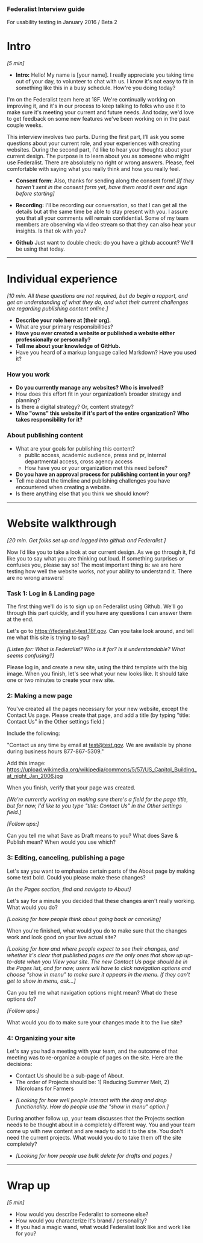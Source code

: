 ### Federalist Interview guide  
For usability testing in January 2016 / Beta 2  

# Intro

*[5 min]*

* **Intro:** Hello! My name is [your name]. I really appreciate you taking time out of your day, to volunteer to chat with us. I know it's not easy to fit in something like this in a busy schedule. How're you doing today?

I'm on the Federalist team here at 18F. We're continually working on improving it, and it's in our process to keep talking to folks who use it to make sure it's meeting your current and future needs. And today, we'd love to get feedback on some new features we've been working on in the past couple weeks.

This interview involves two parts. During the first part, I’ll ask you some questions about your current role, and your experiences with creating websites. During the second part, I'd like to hear your thoughts about your current design. The purpose is to learn about you as someone who might use Federalist. There are absolutely no right or wrong answers. Please, feel comfortable with saying what you really think and how you really feel.

* **Consent form**: Also, thanks for sending along the consent form! *[If they haven't sent in the consent form yet, have them read it over and sign before starting]*

* **Recording:** I'll be recording our conversation, so that I can get all the details but at the same time be able to stay present with you. I assure you that all your comments will remain confidential. Some of my team members are observing via video stream so that they can also hear your insights. Is that ok with you?

* **Github** Just want to double check: do you have a github account? We'll be using that today.

---

# Individual experience

*[10 min. All these questions are not required, but do begin a rapport, and get an understanding of what they do, and what their current challenges are regarding publishing content online.]*

* **Describe your role here at [their org].**  
* What are your primary responsibilities?
* **Have you ever created a website or published a website either professionally or personally?**
* **Tell me about your knowledge of GitHub.**
* Have you heard of a markup language called Markdown? Have you used it?

### How you work

* **Do you currently manage any websites? Who is involved?**
* How does this effort fit in your organization’s broader strategy and planning?
* Is there a digital strategy? Or, content strategy?
* **Who "owns" this website if it's part of the entire organization? Who takes responsibility for it?**

### About publishing content

* What are your goals for publishing this content?
  * public access, academic audience, press and pr, internal departmental access, cross agency access
  * How have you or your organization met this need before?
* **Do you have an approval process for publishing content in your org?**
* Tell me about the timeline and publishing challenges you have encountered when creating a website.
* Is there anything else that you think we should know?


---


# Website walkthrough

*[20 min. Get folks set up and logged into github and Federalist.]*

Now I’d like you to take a look at our current design. As we go through it, I'd like you to say what you are thinking out loud. If something surprises or confuses you, please say so! The most important thing is: we are here testing how well the website works, *not* your ability to understand it. There are no wrong answers!

### Task 1: Log in & Landing page

The first thing we'll do is to sign up on Federalist using Github. We'll go through this part quickly, and if you have any questions I can answer them at the end.

Let's go to https://federalist-test.18f.gov. Can you take look around, and tell me what this site is trying to say?

*[Listen for: What is Federalist?  Who is it for?  Is it understandable? What seems confusing?]*

Please log in, and create a new site, using the third template with the big image. When you finish, let's see what your new looks like. It should take one or two minutes to create your new site.


### 2: Making a new page

You've created all the pages necessary for your new website, except the Contact Us page. Please create that page, and add a title (by typing "title: Contact Us" in the Other settings field.)

Include the following:

"Contact us any time by  email at test@test.gov.
We are available by phone during business hours 877-867-5309."

Add this image: https://upload.wikimedia.org/wikipedia/commons/5/57/US_Capitol_Building_at_night_Jan_2006.jpg

When you finish, verify that your page was created.

*[We're currently working on making sure there's a field for the page title, but for now, I'd like to you type "title: Contact Us" in the Other settings field.]*

*[Follow ups:]*  

Can you tell me what Save as Draft means to you? What does Save & Publish mean? When would you use which?



### 3: Editing, canceling, publishing a page

Let's say you want to emphasize certain parts of the About page by making some text bold. Could you please make these changes?

*[In the Pages section, find and navigate to About]*

Let's say for a minute you decided that these changes aren't really working. What would you do?

*[Looking for how people think about going back or canceling]*

When you're finished, what would you do to make sure that the changes work and look good on your live actual site?

*[Looking for how and where people expect to see their changes, and whether it's clear that published pages are the only ones that show up up-to-date when you View your site. The new Contact Us page should be in the Pages list, and for now, users will have to click navigation options and choose "show in menu" to make sure it appears in the menu.  If they can't get to show in menu, ask...]*

Can you tell me what navigation options might mean? What do these options do?

*[Follow ups:]*  

What would you do to make sure your changes made it to the live site?

### 4: Organizing your site  

Let's say you had a meeting with your team, and the outcome of that meeting was to re-organize a couple of pages on the site. Here are the decisions:

- Contact Us should be a sub-page of About.
- The order of Projects should be: 1) Reducing Summer Melt, 2) Microloans for Farmers

* *[Looking for how well people interact with the drag and drop functionality. How do people use the "show in menu" option.]*  

During another follow up, your team discusses that the Projects section needs to be thought about in a completely different way. You and your team come up with new content and are ready to add it to the site. You don't need the current projects. What would you do to take them off the site completely?

* *[Looking for how people use bulk delete for drafts and pages.]*


---


# Wrap up

*[5 min]*

* How would you describe Federalist to someone else?
* How would you characterize it's brand / personality?
* If you had a magic wand, what would Federalist look like and work like for you?
